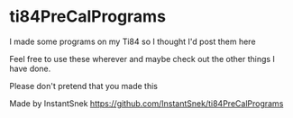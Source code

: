 # ti84PreCalPrograms
I made some programs on my Ti84 so I thought I'd post them here

Feel free to use these wherever and maybe check out the other things I have done.

Please don't pretend that you made this

Made by InstantSnek
https://github.com/InstantSnek/ti84PreCalPrograms
